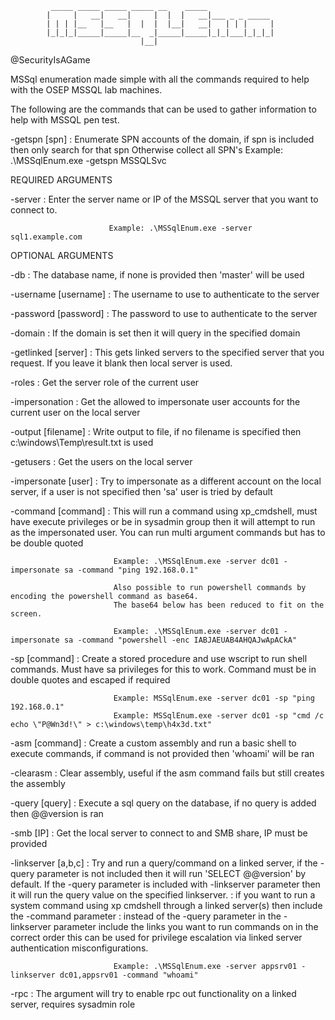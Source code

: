 
             _____ _____ _____ _____ __    _____
            |     |   __|   __|     |  |  |   __|___ _ _ _____
            | | | |__   |__   |  |  |  |__|   __|   | | |     |
            |_|_|_|_____|_____|__  _|_____|_____|_|_|___|_|_|_|
                                 |__|
@SecurityIsAGame



MSSql enumeration made simple with all the commands required to help with the OSEP MSSQL lab machines.


The following are the commands that can be used to gather information to help with MSSQL pen test.



-getspn [spn]            : Enumerate SPN accounts of the domain, if spn is included then only search for that spn
Otherwise collect all SPN's
                           Example:  .\MSSqlEnum.exe -getspn MSSQLSvc






REQUIRED ARGUMENTS

-server                  : Enter the server name or IP of the MSSQL server that you want to connect to.

                          Example: .\MSSqlEnum.exe -server sql1.example.com




OPTIONAL ARGUMENTS


-db                      : The database name, if none is provided then 'master' will be used


-username [username]     : The username to use to authenticate to the server

-password [password]     : The password to use to authenticate to the server


-domain                  : If the domain is set then it will query in the specified domain



-getlinked [server]      : This gets linked servers to the specified server that you request.
                           If you leave it blank then local server is used.
                           
                           
                           
-roles                   : Get the server role of the current user


-impersonation           : Get the allowed to impersonate user accounts for the current user on the local server


-output [filename]       : Write output to file, if no filename is specified then c:\windows\Temp\result.txt is used


-getusers                : Get the users on the local server


-impersonate [user]      : Try to impersonate as a different account on the local server,
                           if a user is not specified then 'sa' user is tried by default
                           
                           
                           
-command [command]       : This will run a command using xp_cmdshell, must have execute privileges or be in sysadmin group
                           then it will attempt to run as the impersonated user.
                           You can run multi argument commands but has to be double quoted

                           Example: .\MSSqlEnum.exe -server dc01 -impersonate sa -command "ping 192.168.0.1"

                           Also possible to run powershell commands by encoding the powershell command as base64.
                           The base64 below has been reduced to fit on the screen.

                           Example: .\MSSqlEnum.exe -server dc01 -impersonate sa -command "powershell -enc IABJAEUAB4AHQAJwApACkA"


-sp [command]            : Create a stored procedure and use wscript to run shell commands.  Must have sa privileges for this to work.
                           Command must be in double quotes and escaped if required

                           Example: MSSqlEnum.exe -server dc01 -sp "ping 192.168.0.1"
                           Example: MSSqlEnum.exe -server dc01 -sp "cmd /c echo \"P@Wn3d!\" > c:\windows\temp\h4x3d.txt"


-asm [command]           : Create a custom assembly and run a basic shell to execute commands, if command is not provided then 'whoami' will be ran


-clearasm                : Clear assembly, useful if the asm command fails but still creates the assembly


-query [query]           : Execute a sql query on the database, if no query is added then @@version is ran


-smb [IP]                : Get the local server to connect to and SMB share, IP must be provided


-linkserver [a,b,c]      : Try and run a query/command on a linked server, if the -query parameter is not included then it will run 'SELECT @@version' by default.
                           If the -query parameter is included with -linkserver parameter then it will run the query value on the specified linkserver.
                         : if you want to run a system command using xp cmdshell through a linked server(s) then include the -command parameter
                         : instead of the -query parameter
                           in the -linkserver parameter include the links you want to run commands on in the correct order
                           this can be used for privilege escalation via linked server authentication misconfigurations.

                           Example: .\MSSqlEnum.exe -server appsrv01 -linkserver dc01,appsrv01 -command "whoami"
                           


-rpc                     : The argument will try to enable rpc out functionality on a linked server, requires sysadmin role
